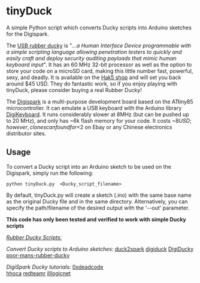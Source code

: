 # tinyDuck

A simple Python script which converts Ducky scripts into Arduino sketches for the Digispark. 

The [USB rubber ducky](http://usbrubberducky.com) is "*...a Human Interface Device programmable with a simple scripting language allowing penetration testers to quickly and easily craft and deploy security auditing payloads that mimic human keyboard input*". It has an 60 MHz 32-bit  processor as well as the option to store your code on a microSD card, making this little number fast, powerful, sexy, and deadly. It is available on the [Hak5 shop](http://hakshop.com)  and will set you back around $45 USD. They do fantastic work, so if you enjoy playing with tinyDuck, please consider buying a real Rubber Ducky!

The [Digispark](http://digistump.com/products/1) is a multi-purpose development board based on the ATtiny85 microcontroller. It can emulate a USB keyboard with the  Arduino library [DigiKeyboard](https://github.com/digistump/DigisparkArduinoIntegration). It runs considerably slower at 8MHz (but can be pushed up to 20 MHz), and only has ~6k flash memory for your code. It costs ~$8 USD; however, clones can found for <$2 on Ebay or any Chinese electronics distributor sites.

## Usage
To convert a Ducky script into an Arduino sketch to be used on the Digispark, simply run the following:
```
python tinyDuck.py  <Ducky_script_filename>
```
By default, tinyDuck.py will create a sketch (.ino) with the same base name as the original Ducky file and in the same directory. Alternatively, you can specify the path/filename of the desired output with the '--out' parameter.

**This code has only been tested and verified to work with simple Ducky scripts**

[*Rubber Ducky Scripts:*](https://github.com/hak5darren/USB-Rubber-Ducky/wiki/Payloads)

*Convert Ducky scripts to Arduino sketches:*
[duck2spark](https://github.com/mame82/duck2spark)
[digiduck](https://pypi.python.org/pypi/digiduck)
[DigiDucky](https://github.com/geckom/DigiDucky)
[poor-mans-rubber-ducky](https://hhoca.com/2016/10/02/poor-mans-rubber-ducky/)

*DigiSpark Ducky tutorials:*
[0xdeadcode](http://0xdeadcode.se/archives/581)    
[hhoca](https://hhoca.com/2016/10/02/poor-mans-rubber-ducky/)
[redteamr](http://www.redteamr.com/2016/08/digiducky/)
[illlogicnet](https://illlogicnet.wordpress.com/2016/09/20/digiexploit/)

